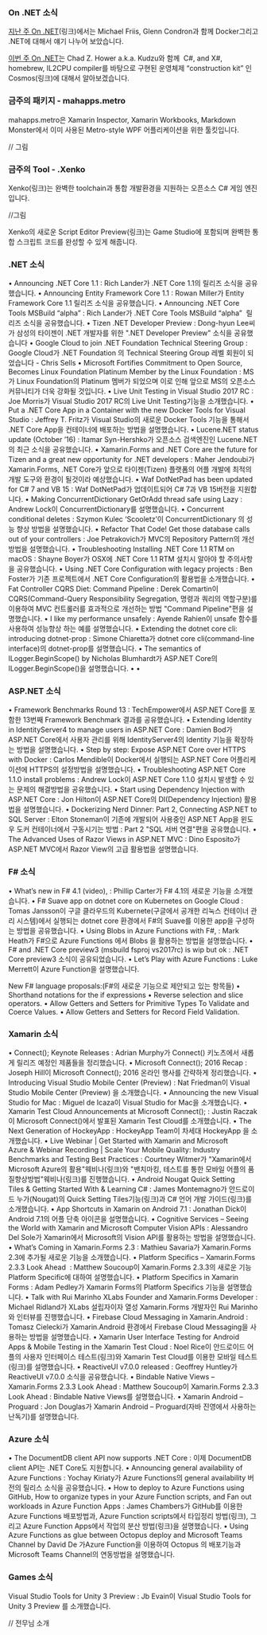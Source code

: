 ### On .NET 소식

[지난 주 On .NET]()(링크)에서는 Michael Friis, Glenn Condron과 함께 Docker그리고 .NET에 대해서 얘기 나누어 보았습니다.

[이번 주 On .NET](링크)는 Chad Z. Hower a.k.a. Kudzu와 함께  C#, and X#, homebrew, IL2CPU compiler를 바탕으로 구현된 운영체제 “construction kit” 인 Cosmos(링크)에 대해서 알아보겠습니다. 

### 금주의 패키지  -  mahapps.metro
mahapps.metro은 Xamarin Inspector, Xamarin Workbooks, Markdown Monster에서 이미 사용된 Metro-style WPF 어플리케이션을 위한 툴킷입니다.

// 그림

### 금주의 Tool - .Xenko

Xenko(링크)는 완벽한 toolchain과 통합 개발환경을 지원하는 오픈소스 C# 게임 엔진입니다.


//그림

Xenko의 새로운 Script Editor Preview(링크)는 Game Studio에 포함되며 완벽한 통합 스크립트 코드를 완성할 수 있게 해줍니다.

### .NET 소식
• Announcing .NET Core 1.1 : Rich Lander가 .NET Core 1.1의 릴리즈 소식을 공유했습니다.
• Announcing Entity Framework Core 1.1 : Rowan Miller가 Entity Framework Core 1.1 릴리즈 소식을 공유했습니다.
• Announcing .NET Core Tools MSBuild “alpha” : Rich Lander가  .NET Core Tools MSBuild “alpha”  릴리즈 소식을 공유했습니다.
• Tizen .NET Developer Preview : Dong-hyun Lee씨가 삼성의 타이젠이  .NET 개발자를 위한 ".NET Developer Preview" 소식을 공유했습니다
• Google Cloud to join .NET Foundation Technical Steering Group :  Google Cloud가 .NET Foundation 의 Technical Steering Group 레벨 회원이 되었습니다 - Chris Sells
• Microsoft Fortifies Commitment to Open Source, Becomes Linux Foundation Platinum Member by the Linux Foundation : MS가 Linux Foundation의 Platinum 멤버가 되었으며 이로 인해 앞으로 MS의 오픈소스 커뮤니티가 더욱 강화될 것입니다.
• Live Unit Testing in Visual Studio 2017 RC : Joe Morris가 Visual Studio 2017 RC의 Live Unit Testing기능을 소개했습니다.
• Put a .NET Core App in a Container with the new Docker Tools for Visual Studio : Jeffrey T. Fritz가 Visual Studio의 새로운 Docker Tools 기능을 통해서 .NET Core App을 컨테이너에 배포하는 방법을 설명했습니다.
• Lucene.NET status update (October ’16) : Itamar Syn-Hershko가 오픈소스 검색엔진인 Lucene.NET의 최근 소식을 공유했습니다.
• Xamarin.Forms and .NET Core are the future for Tizen and a great new opportunity for .NET developers : Maher Jendoubi가 Xamarin.Forms, .NET Core가 앞으로 타이젠(Tizen) 플랫폼의 어플 개발에 최적의 개발 도구와 환경이 될것이라 예상했습니다.
• Waf DotNetPad has been updated for C# 7 and VB 15 : Waf DotNetPad가 업데이트되어 C# 7과 VB 15버전을 지원합니다.
• Making ConcurrentDictionary GetOrAdd thread safe using Lazy : Andrew Lock이 ConcurrentDictionary를 설명했습니다.
• Concurrent conditional deletes : Szymon Kulec ‘Scooletz’이 ConcurrentDictionary 의 성능 향상 방법을 설명했습니다.
• Refactor That Code! Get those database calls out of your controllers : Joe Petrakovich가 MVC의 Repository Pattern의 개선방법을 설명했습니다.
• Troubleshooting Installing .NET Core 1.1 RTM on macOS : Shayne Boyer가 OSX에 .NET Core 1.1 RTM 설치시 알아야 할 주의사항을 공유했습니다.
• Using .NET Core Configuration with legacy projects : Ben Foster가 기존 프로젝트에서  .NET Core Configuration의 활용법을 소개했습니다.
• Fat Controller CQRS Diet: Command Pipeline : Derek Comartin이 CQRS(Command-Query Responsibility Segregation, 명령과 쿼리의 역할구분)를 이용하여 MVC 컨트롤러를 효과적으로 개선하는 방법 "Command Pipeline"편을 설명했습니다.
• I like my performance unsafely : Ayende Rahien이 unsafe 함수를 사용하여 성능향상 하는 예를 설명했습니다.
• Extending the dotnet core cli: introducing dotnet-prop : Simone Chiaretta가 dotnet core cli(command-line interface)의 dotnet-prop를 설명했습니다.
• The semantics of ILogger.BeginScope() by Nicholas Blumhardt가 ASP​.NET Core의 ILogger.BeginScope()을 설명했습니다.
• 
• 
### ASP.NET 소식
• Framework Benchmarks Round 13 : TechEmpower에서 ASP.NET Core를 포함한 13번째 Framework Benchmark 결과를 공유했습니다.
• Extending Identity in IdentityServer4 to manage users in ASP.NET Core : Damien Bod가 ASP.NET Core에서 사용자 관리를 위해 IdentityServer4의 Identity 기능을 확장하는 방법을 설명했습니다.
• Step by step: Expose ASP.NET Core over HTTPS with Docker : Carlos Mendible이 Docker에서 실행되는 ASP.NET Core 어플리케이션에 HTTPS의 설정방법을 설명했습니다.
• Troubleshooting ASP.NET Core 1.1.0 install problems : Andrew Lock이 ASP.NET Core 1.1.0 설치시 발생할 수 있는 문제의 해결방법을 공유했습니다.
• Start using Dependency Injection with ASP.NET Core : Jon Hilton이 ASP.NET Core의 DI(Dependency Injection) 활용법을 설명했습니다.
• Dockerizing Nerd Dinner: Part 2, Connecting ASP.NET to SQL Server : Elton Stoneman이 기존에 개발되어 사용중인  ASP.NET App을 윈도우 도커 컨테이너에서 구동시기는 방법 : Part 2 "SQL 서버 연결"편을 공유했습니다.
• The Advanced Uses of Razor Views in ASP.NET MVC : Dino Esposito가 ASP.NET MVC에서 Razor View의 고급 활용법을 설명했습니다.

### F# 소식
• What’s new in F# 4.1 (video), : Phillip Carter가  F# 4.1의 새로운 기능을 소개했습니다.
• F# Suave app on dotnet core on Kubernetes on Google Cloud : Tomas Jansson이 구글 클라우드의 Kubernete(구글에서 공개한 리눅스 컨테이너 관리 시스템)에서 실행되는 dotnet core 환경에서 F#의 Suave를 이용한 app을 구성하는 방법을 공유했습니다.
• Using Blobs in Azure Functions with F#, : Mark Heath가 F#으로 Azure Functions 에서 Blobs 을 활용하는 방법을 설명했습니다.
• F# and .NET Core preview3 (msbuild fsproj vs2017rc) is wip but ok : .NET Core preview3 소식이 공유되었습니다.
• Let’s Play with Azure Functions : Luke Merrett이 Azure Function을 설명했습니다.

New F# language proposals:(F#의 새로운 기능으로 제안되고 있는 항목들)
• Shorthand notations for the if expressions
• Reverse selection and slice operators.
• Allow Getters and Setters for Primitive Types To Validate and Coerce Values.
• Allow Getters and Setters for Record Field Validation.

### Xamarin 소식
• Connect(); Keynote Releases : Adrian Murphy가 Connect() 키노츠에서 새롭게 릴리즈 예정인 제품들을 정리했습니다.
• Microsoft Connect(); 2016 Recap : Joseph Hill이 Microsoft Connect(); 2016 온라인 행사를 간략하게 정리했습니다.
• Introducing Visual Studio Mobile Center (Preview) : Nat Friedman이 Visual Studio Mobile Center (Preview) 을 소개했습니다.
• Announcing the new Visual Studio for Mac : Miguel de Icaza이 Visual Studio for Mac을 소개했습니다.
• Xamarin Test Cloud Announcements at Microsoft Connect(); : Justin Raczak이 Microsoft Connect()에서 발표된 Xamarin Test Cloud를 소개했습니다.
• The Next Generation of HockeyApp : HockeyApp Team이 차세대 HockeyApp 을 소개했습니다.
• Live Webinar | Get Started with Xamarin and Microsoft Azure & Webinar Recording | Scale Your Mobile Quality: Industry Benchmarks and Testing Best Practices : Courtney Witmer가 "Xamarin에서 Microsoft Azure의 활용"웨비나(링크)와 "밴치마킹, 테스트를 통한 모바일 어플의 품질향상방법"웨비나(링크)를  진행했습니다.
• Android Nougat Quick Setting Tiles & Getting Started With & Learning C# : James Montemagno가 안드로이드 누가(Nougat)의 Quick Setting Tiles기능(링크)과 C# 언어 개발 가이드(링크)를 소개했습니다.
• App Shortcuts in Xamarin on Android 7.1 : Jonathan Dick이 Android 7.1의 어플 단축 아이콘을 설명했습니다.
• Cognitive Services – Seeing the World with Xamarin and Microsoft Computer Vision APIs : Alessandro Del Sole가 Xamarin에서 Microsoft의 Vision API를 활용하는 방법을 설명했습니다.
• What’s Coming in Xamarin.Forms 2.3 : Mathieu Savaria가 Xamarin.Forms 2.3에 추가될 새로운 기능을 소개했습니다.
• Platform Specifics – Xamarin.Forms 2.3.3 Look Ahead  : Matthew Soucoup이  Xamarin.Forms 2.3.3의 새로운 기능 Platform Specific에 대하여 설명했습니다.
• Platform Specifics in Xamarin Forms : Adam Pedley가 Xamarin Forms의 Platform Specifics  기능을 설명했습니다.
• Talk with Rui Marinho XLabs Founder and Xamarin.Forms Developer : Michael Ridland가 XLabs 설립자이자 열성 Xamarin.Forms 개발자인 Rui Marinho와 인터뷰를 진행했습니다.
• Firebase Cloud Messaging in Xamarin.Android : Tomasz Cielecki가 Xamarin.Android 환경에서 Firebase Cloud Messaging을 사용하는 방법을 설명했습니다.
• Xamarin User Interface Testing for Android Apps & Mobile Testing in the Xamarin Test Cloud : Noel Rice이 안드로이드 어플의 사용자 인터페이스 테스트(링크)와 Xamarin Test Cloud를 이용한 모바일 테스트(링크)를 설명했습니다.
• ReactiveUI v7.0.0 released : Geoffrey Huntley가 ReactiveUI v7.0.0 소식을 공유했습니다.
• Bindable Native Views – Xamarin.Forms 2.3.3 Look Ahead : Matthew Soucoup이 Xamarin.Forms 2.3.3 Look Ahead : Bindable Native Views를 설명했습니다.
• Xamarin Android – Proguard : Jon Douglas가 Xamarin Android – Proguard(자바 진영에서 사용하는 난독기)를 설명했습니다.

### Azure 소식
• The DocumentDB client API now supports .NET Core : 이제 DocumentDB client API는 .NET Core도 지원합니다.
• Announcing general availability of Azure Functions : Yochay Kiriaty가 Azure Functions의 general availability 버전의 릴리스 소식을 공유했습니다.
• How to deploy to Azure Functions using GitHub, How to organize types in your Azure Function scripts, and Fan out workloads in Azure Function Apps : James Chambers가 GitHub를 이용한 Azure Functions 배포방법과, Azure Function scripts에서 타입정리 방법(링크), 그리고 Azure Function Apps에서 작업의 분산 방법(링크)을 설명했습니다.
• Using Azure Functions as glue between Octopus deploy and Microsoft Teams Channel by David De 가Azure Function을 이용하여  Octopus 의 배포기능과 Microsoft Teams Channel의 연동방법을 설명했습니다.

### Games 소식
Visual Studio Tools for Unity 3 Preview : Jb Evain이 Visual Studio Tools for Unity 3 Preview 를 소개했습니다.


// 전무님 소개
